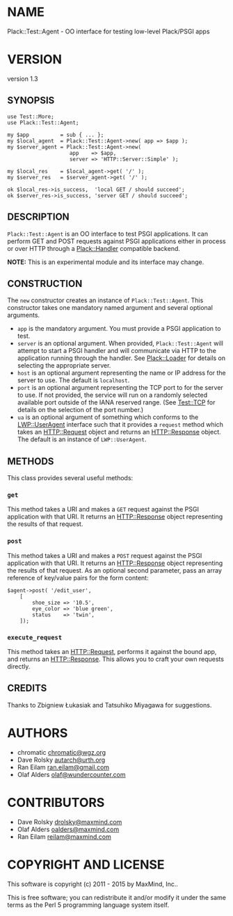 # NAME

Plack::Test::Agent - OO interface for testing low-level Plack/PSGI apps

# VERSION

version 1.3

## SYNOPSIS

    use Test::More;
    use Plack::Test::Agent;

    my $app          = sub { ... };
    my $local_agent  = Plack::Test::Agent->new( app => $app );
    my $server_agent = Plack::Test::Agent->new(
                        app    => $app,
                        server => 'HTTP::Server::Simple' );

    my $local_res    = $local_agent->get( '/' );
    my $server_res   = $server_agent->get( '/' );

    ok $local_res->is_success,  'local GET / should succeed';
    ok $server_res->is_success, 'server GET / should succeed';

## DESCRIPTION

`Plack::Test::Agent` is an OO interface to test PSGI applications. It can
perform GET and POST requests against PSGI applications either in process or
over HTTP through a [Plack::Handler](https://metacpan.org/pod/Plack::Handler) compatible backend.

**NOTE:** This is an experimental module and its interface may change.

## CONSTRUCTION

The `new` constructor creates an instance of `Plack::Test::Agent`. This
constructor takes one mandatory named argument and several optional arguments.

- `app` is the mandatory argument. You must provide a PSGI application
to test.
- `server` is an optional argument. When provided, `Plack::Test::Agent`
will attempt to start a PSGI handler and will communicate via HTTP to the
application running through the handler. See [Plack::Loader](https://metacpan.org/pod/Plack::Loader) for details on
selecting the appropriate server.
- `host` is an optional argument representing the name or IP address for
the server to use. The default is `localhost`.
- `port` is an optional argument representing the TCP port to for the
server to use. If not provided, the service will run on a randomly selected
available port outside of the IANA reserved range. (See [Test::TCP](https://metacpan.org/pod/Test::TCP) for
details on the selection of the port number.)
- `ua` is an optional argument of something which conforms to the
[LWP::UserAgent](https://metacpan.org/pod/LWP::UserAgent) interface such that it provides a `request` method which
takes an [HTTP::Request](https://metacpan.org/pod/HTTP::Request) object and returns an [HTTP::Response](https://metacpan.org/pod/HTTP::Response) object. The
default is an instance of `LWP::UserAgent`.

## METHODS

This class provides several useful methods:

### `get`

This method takes a URI and makes a `GET` request against the PSGI application
with that URI. It returns an [HTTP::Response](https://metacpan.org/pod/HTTP::Response) object representing the results
of that request.

### `post`

This method takes a URI and makes a `POST` request against the PSGI
application with that URI. It returns an [HTTP::Response](https://metacpan.org/pod/HTTP::Response) object representing
the results of that request. As an optional second parameter, pass an array
reference of key/value pairs for the form content:

    $agent->post( '/edit_user',
        [
            shoe_size => '10.5',
            eye_color => 'blue green',
            status    => 'twin',
        ]);

### `execute_request`

This method takes an [HTTP::Request](https://metacpan.org/pod/HTTP::Request), performs it against the bound app, and
returns an [HTTP::Response](https://metacpan.org/pod/HTTP::Response). This allows you to craft your own requests
directly.

## CREDITS

Thanks to Zbigniew Łukasiak and Tatsuhiko Miyagawa for suggestions.

# AUTHORS

- chromatic <chromatic@wgz.org>
- Dave Rolsky <autarch@urth.org>
- Ran Eilam <ran.eilam@gmail.com>
- Olaf Alders <olaf@wundercounter.com>

# CONTRIBUTORS

- Dave Rolsky <drolsky@maxmind.com>
- Olaf Alders <oalders@maxmind.com>
- Ran Eilam <reilam@maxmind.com>

# COPYRIGHT AND LICENSE

This software is copyright (c) 2011 - 2015 by MaxMind, Inc..

This is free software; you can redistribute it and/or modify it under
the same terms as the Perl 5 programming language system itself.
